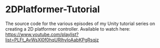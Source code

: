 # 2DPlatformer-Tutorial

The source code for the various episodes of my Unity tutorial series on creating a 2D platformer controller.
Available to watch here:
https://www.youtube.com/playlist?list=PLFt_AvWsXl0f0hqURlhyIoAabKPgRsqjz